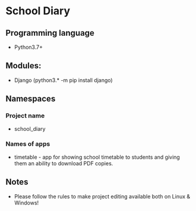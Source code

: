 # School Diary

## Programming language
- Python3.7+

## Modules:
- Django (python3.* -m pip install django)

## Namespaces
### Project name
- school_diary
### Names of apps
- timetable - app for showing school timetable to students and giving them an ability to download PDF copies.

## Notes
- Please follow the rules to make project editing available both on Linux & Windows!
